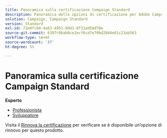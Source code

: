 ```yaml
---
title: Panoramica sulla certificazione Campaign Standard
description: Panoramica delle opzioni di certificazione per Adobe Campaign Standard
solution: Campaign, Campaign Standard
version: Standard
exl-id: 72e0fc04-4a63-4951-89d1-8f13ad58d70e
source-git-commit: 6397c96ab0ce2ecf6cd7e70bd2044e01c23ab563
workflow-type: tm+mt
source-wordcount: '37'
ht-degree: 5%

---
```


# Panoramica sulla certificazione Campaign Standard

**Esperto**

* [Professionista](/help/certifications/acs/acs-e-business.md) <!--AD0-E307-->
* [Sviluppatore](/help/certifications/acs/acs-e-developer.md) <!--AD0-E306-->

Visita il [Rinnova la certificazione](/help/certifications/renew.md) per verificare se è disponibile un’opzione di rinnovo per questo prodotto.
